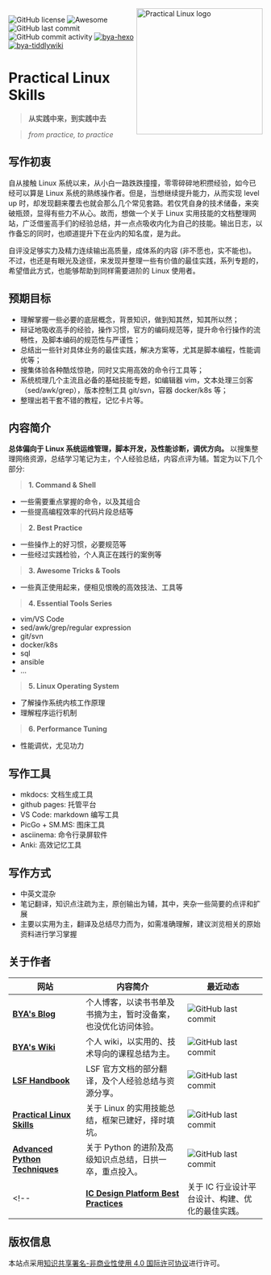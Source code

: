 <!-- <img src="assets/image/logo.png" alt="Practical Linux logo" title="Practical Linux" width="250" align="right" /> -->
<img src="https://s2.loli.net/2022/04/16/2q84cIWknSEfMAK.png" alt="Practical Linux logo" title="Practical Linux" width="250" align="right" />

<!-- 标签生成网站 https://img.shields.io  -->

<!-- ![GitHub license](https://img.shields.io/badge/license-MIT-blue.svg) -->
![GitHub license](https://img.shields.io/badge/license-CC%204.0-blue)
![Awesome](https://awesome.re/badge.svg)
![GitHub last commit](https://img.shields.io/github/last-commit/baiyongan/practical-linux-skills)
![GitHub commit activity](https://img.shields.io/github/commit-activity/y/baiyongan/practical-linux-skills?color=orange)
[![bya-hexo](https://img.shields.io/badge/blog-bya%40hexo-lightgrey)](https://baiyongan.github.io)
[![bya-tiddlywiki](https://img.shields.io/badge/wiki-bya%40tiddly-9cf)](http://106.14.160.45:8081)

<!-- [![Awesome](https://awesome.re/badge.svg)](https://awesome.re) ![GitHub license](https://img.shields.io/badge/license-MIT-blue.svg) -->
<!-- [![PRs welcome](https://img.shields.io/badge/PRs-welcome-brightgreen.svg?style=flat-square)](https://github.com/amzn/style-dictionary/blob/master/CONTRIBUTING.md#submitting-pull-requests)
<br/>
[![Build Status](https://img.shields.io/travis/amzn/style-dictionary.svg?style=flat-square)](https://travis-ci.org/amzn/style-dictionary)
[![downloads](https://img.shields.io/npm/dm/style-dictionary.svg?style=flat-square)](https://www.npmjs.com/package/style-dictionary) -->

# Practical Linux Skills

> **从实践中来，到实践中去**

> *from practice, to practice*

## 写作初衷

自从接触 Linux 系统以来，从小白一路跌跌撞撞，零零碎碎地积攒经验，如今已经可以算是 Linux 系统的熟练操作者。但是，当想继续提升能力，从而实现 level up 时，却发现翻来覆去也就会那么几个常见套路。若仅凭自身的技术储备，来突破瓶颈，显得有些力不从心。故而，想做一个关于 Linux 实用技能的文档整理网站，广泛借鉴高手们的经验总结，并一点点吸收内化为自己的技能。输出日志，以作备忘的同时，也顺道提升下在业内的知名度，是为此。

自评没足够实力及精力连续输出高质量，成体系的内容 (非不愿也，实不能也)。不过，也还是有眼光及途径，来发现并整理一些有价值的最佳实践，系列专题的，希望借此方式，也能够帮助到同样需要进阶的 Linux 使用者。

## 预期目标

- 理解掌握一些必要的底层概念，背景知识，做到知其然，知其所以然；
- 辩证地吸收高手的经验，操作习惯，官方的编码规范等，提升命令行操作的流畅性，及脚本编码的规范性与严谨性；
- 总结出一些针对具体业务的最佳实践，解决方案等，尤其是脚本编程，性能调优等；
- 搜集体验各种酷炫惊艳，同时又实用高效的命令行工具等；
- 系统梳理几个主流且必备的基础技能专题，如编辑器 vim，文本处理三剑客（sed/awk/grep），版本控制工具 git/svn，容器 docker/k8s 等；
- 整理出若干套不错的教程，记忆卡片等。

## 内容简介

**总体偏向于 Linux 系统运维管理，脚本开发，及性能诊断，调优方向。** 以搜集整理网络资源，总结学习笔记为主，个人经验总结，内容点评为辅。暂定为以下几个部分:

<!-- > **1. Minimum Necessary Knowledge**

- 最少必要知识，一些应该形成肌肉记忆，条件反射的操作或概念。 -->

> **1. Command & Shell**

- 一些需要重点掌握的命令，以及其组合
- 一些提高编程效率的代码片段总结等

> **2. Best Practice**

- 一些操作上的好习惯，必要规范等
- 一些经过实践检验，个人真正在践行的案例等

> **3. Awesome Tricks & Tools**

- 一些真正使用起来，便相见恨晚的高效技法、工具等

> **4. Essential Tools Series**

- vim/VS Code
- sed/awk/grep/regular expression
- git/svn
- docker/k8s
- sql
- ansible
- ...

> **5. Linux Operating System**

- 了解操作系统内核工作原理
- 理解程序运行机制

> **6. Performance Tuning**

- 性能调优，尤见功力

## 写作工具

- mkdocs: 文档生成工具
- github pages: 托管平台
- VS Code: markdown 编写工具
- PicGo + SM.MS: 图床工具
- asciinema: 命令行录屏软件
- Anki: 高效记忆工具

## 写作方式

- 中英文混杂
- 笔记翻译，知识点注疏为主，原创输出为辅，其中，夹杂一些简要的点评和扩展
- 主要以实用为主，翻译及总结尽力而为，如需准确理解，建议浏览相关的原始资料进行学习掌握

## 关于作者

| 网站                                                         | 内容简介                                                     | 最近动态                                                     |
| ------------------------------------------------------------ | ------------------------------------------------------------ | ------------------------------------------------------------ |
| [**BYA's Blog**](https://baiyongan.github.io)                | 个人博客，以读书书单及书摘为主，暂时没备案，也没优化访问体验。 | ![GitHub last commit](https://img.shields.io/github/last-commit/baiyongan/baiyongan.github.io?logo=github&style=for-the-badge) |
| [**BYA's Wiki**](http://106.14.160.45:8081)                  | 个人 wiki，以实用的、技术导向的课程总结为主。                | ![GitHub last commit](https://img.shields.io/github/last-commit/baiyongan/everything-notes?color=blue&logo=github&style=for-the-badge) |
| [**LSF Handbook**](http://baiyongan.github.io/lsf-handbook)  | LSF 官方文档的部分翻译，及个人经验总结与资源分享。           | ![GitHub last commit](https://img.shields.io/github/last-commit/baiyongan/lsf-handbook?logo=github&style=for-the-badge) |
| [**Practical Linux Skills**](http://106.14.160.45)           | 关于 Linux 的实用技能总结，框架已建好，择时填坑。            | ![GitHub last commit](https://img.shields.io/github/last-commit/baiyongan/practical-linux-skills?color=blue&logo=github&style=for-the-badge) |
| [**Advanced Python Techniques**](http://106.14.160.45:8080)  | 关于 Python 的进阶及高级知识点总结，日拱一卒，重点投入。     | ![GitHub last commit](https://img.shields.io/github/last-commit/baiyongan/advanced-python-techniques?color=gold&logo=github&style=for-the-badge) |
<!-- | [**IC Design Platform Best Practices**](http://106.14.160.45:8090) | 关于 IC 行业设计平台设计、构建、优化的最佳实践。             | ![GitHub last commit](https://img.shields.io/github/last-commit/baiyongan/ic-design-platform-best-practices?color=grey&logo=github&style=for-the-badge) | -->


## 版权信息

本站点采用[知识共享署名-非商业性使用 4.0 国际许可协议](https://github.com/baiyongan/practical_linux_skills/blob/main/docs/LICENSE)进行许可。